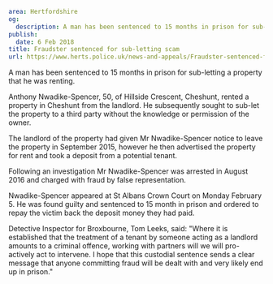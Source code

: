 ```yaml
area: Hertfordshire
og:
  description: A man has been sentenced to 15 months in prison for sub-letting a property that he was renting.
publish:
  date: 6 Feb 2018
title: Fraudster sentenced for sub-letting scam
url: https://www.herts.police.uk/news-and-appeals/Fraudster-sentenced-for-sub-letting-scam-1580
```

A man has been sentenced to 15 months in prison for sub-letting a property that he was renting.

Anthony Nwadike-Spencer, 50, of Hillside Crescent, Cheshunt, rented a property in Cheshunt from the landlord. He subsequently sought to sub-let the property to a third party without the knowledge or permission of the owner.

The landlord of the property had given Mr Nwadike-Spencer notice to leave the property in September 2015, however he then advertised the property for rent and took a deposit from a potential tenant.

Following an investigation Mr Nwadike-Spencer was arrested in August 2016 and charged with fraud by false representation.

Nwadike-Spencer appeared at St Albans Crown Court on Monday February 5. He was found guilty and sentenced to 15 month in prison and ordered to repay the victim back the deposit money they had paid.

Detective Inspector for Broxbourne, Tom Leeks, said: "Where it is established that the treatment of a tenant by someone acting as a landlord amounts to a criminal offence, working with partners will we will pro-actively act to intervene. I hope that this custodial sentence sends a clear message that anyone committing fraud will be dealt with and very likely end up in prison."
